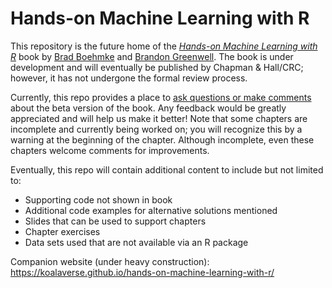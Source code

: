 # Hands-on Machine Learning with R

This repository is the future home of the [*Hands-on Machine Learning with R*](http://bit.ly/HOML_with_R) book by [Brad Boehmke](https://github.com/bradleyboehmke/) and [Brandon Greenwell](https://github.com/bgreenwell).  The book is under development and will eventually be published by Chapman & Hall/CRC; however, it has not undergone the formal review process. 

Currently, this repo provides a place to [ask questions or make comments](https://github.com/koalaverse/hands-on-machine-learning-with-r/issues) about the beta version of the book. Any feedback would be greatly appreciated and will help us make it better! Note that some chapters are incomplete and currently being worked on; you will recognize this by a warning at the beginning of the chapter. Although incomplete, even these chapters welcome comments for improvements.

Eventually, this repo will contain additional content to include but not limited to:

- Supporting code not shown in book
- Additional code examples for alternative solutions mentioned
- Slides that can be used to support chapters
- Chapter exercises
- Data sets used that are not available via an R package

Companion website (under heavy construction): https://koalaverse.github.io/hands-on-machine-learning-with-r/
